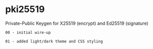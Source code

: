 # pki25519

Private-Public Keygen for X25519 (encrypt) and Ed25519 (signature)

`00 - initial wire-up`

`01 - added light/dark theme and CSS styling`
